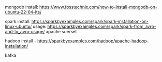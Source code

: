 mongodb
    install: https://www.fosstechnix.com/how-to-install-mongodb-on-ubuntu-22-04-lts/

spark
    install: https://sparkbyexamples.com/spark/spark-installation-on-linux-ubuntu/
    usage: https://sparkbyexamples.com/spark/spark-from_avro-and-to_avro-usage/
apache suerset

hadoop install -
https://sparkbyexamples.com/hadoop/apache-hadoop-installation/

kafka 